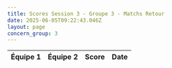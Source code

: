 ```yaml
---
title: Scores Session 3 - Groupe 3 - Matchs Retour
date: 2025-06-05T09:22:43.046Z
layout: page
concern_group: 3
---
```




| Équipe 1 | Équipe 2 | Score | Date |
|----------|----------|-------|------|

